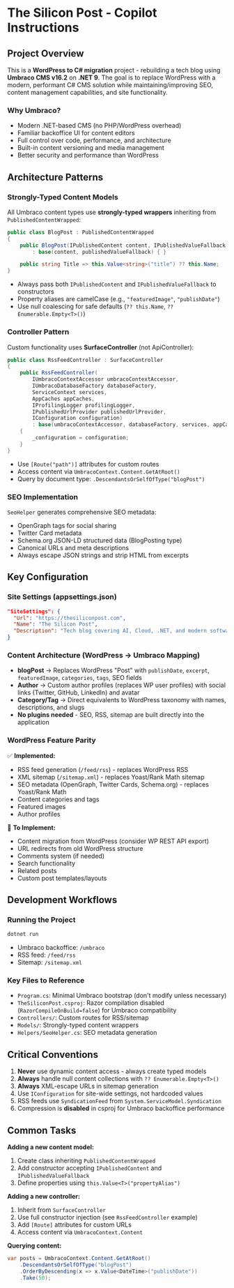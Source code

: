 # The Silicon Post - Copilot Instructions

## Project Overview

This is a **WordPress to C# migration** project - rebuilding a tech blog using **Umbraco CMS v16.2** on **.NET 9**. The goal is to replace WordPress with a modern, performant C# CMS solution while maintaining/improving SEO, content management capabilities, and site functionality.

### Why Umbraco?

- Modern .NET-based CMS (no PHP/WordPress overhead)
- Familiar backoffice UI for content editors
- Full control over code, performance, and architecture
- Built-in content versioning and media management
- Better security and performance than WordPress

## Architecture Patterns

### Strongly-Typed Content Models

All Umbraco content types use **strongly-typed wrappers** inheriting from `PublishedContentWrapped`:

```csharp
public class BlogPost : PublishedContentWrapped
{
    public BlogPost(IPublishedContent content, IPublishedValueFallback publishedValueFallback)
        : base(content, publishedValueFallback) { }

    public string Title => this.Value<string>("title") ?? this.Name;
}
```

- Always pass both `IPublishedContent` and `IPublishedValueFallback` to constructors
- Property aliases are camelCase (e.g., `"featuredImage"`, `"publishDate"`)
- Use null coalescing for safe defaults (`?? this.Name`, `?? Enumerable.Empty<T>()`)

### Controller Pattern

Custom functionality uses **SurfaceController** (not ApiController):

```csharp
public class RssFeedController : SurfaceController
{
    public RssFeedController(
        IUmbracoContextAccessor umbracoContextAccessor,
        IUmbracoDatabaseFactory databaseFactory,
        ServiceContext services,
        AppCaches appCaches,
        IProfilingLogger profilingLogger,
        IPublishedUrlProvider publishedUrlProvider,
        IConfiguration configuration)
        : base(umbracoContextAccessor, databaseFactory, services, appCaches, profilingLogger, publishedUrlProvider)
    {
        _configuration = configuration;
    }
}
```

- Use `[Route("path")]` attributes for custom routes
- Access content via `UmbracoContext.Content.GetAtRoot()`
- Query by document type: `.DescendantsOrSelfOfType("blogPost")`

### SEO Implementation

`SeoHelper` generates comprehensive SEO metadata:

- OpenGraph tags for social sharing
- Twitter Card metadata
- Schema.org JSON-LD structured data (BlogPosting type)
- Canonical URLs and meta descriptions
- Always escape JSON strings and strip HTML from excerpts

## Key Configuration

### Site Settings (appsettings.json)

```json
"SiteSettings": {
  "Url": "https://thesiliconpost.com",
  "Name": "The Silicon Post",
  "Description": "Tech blog covering AI, Cloud, .NET, and modern software development"
}
```

### Content Architecture (WordPress → Umbraco Mapping)

- **blogPost** → Replaces WordPress "Post" with `publishDate`, `excerpt`, `featuredImage`, `categories`, `tags`, SEO fields
- **Author** → Custom author profiles (replaces WP user profiles) with social links (Twitter, GitHub, LinkedIn) and avatar
- **Category/Tag** → Direct equivalents to WordPress taxonomy with names, descriptions, and slugs
- **No plugins needed** - SEO, RSS, sitemap are built directly into the application

### WordPress Feature Parity

✅ **Implemented:**

- RSS feed generation (`/feed/rss`) - replaces WordPress RSS
- XML sitemap (`/sitemap.xml`) - replaces Yoast/Rank Math sitemap
- SEO metadata (OpenGraph, Twitter Cards, Schema.org) - replaces Yoast/Rank Math
- Content categories and tags
- Featured images
- Author profiles

🚧 **To Implement:**

- Content migration from WordPress (consider WP REST API export)
- URL redirects from old WordPress structure
- Comments system (if needed)
- Search functionality
- Related posts
- Custom post templates/layouts

## Development Workflows

### Running the Project

```bash
dotnet run
```

- Umbraco backoffice: `/umbraco`
- RSS feed: `/feed/rss`
- Sitemap: `/sitemap.xml`

### Key Files to Reference

- `Program.cs`: Minimal Umbraco bootstrap (don't modify unless necessary)
- `TheSiliconPost.csproj`: Razor compilation disabled (`RazorCompileOnBuild=false`) for Umbraco compatibility
- `Controllers/`: Custom routes for RSS/sitemap
- `Models/`: Strongly-typed content wrappers
- `Helpers/SeoHelper.cs`: SEO metadata generation

## Critical Conventions

1. **Never** use dynamic content access - always create typed models
2. **Always** handle null content collections with `?? Enumerable.Empty<T>()`
3. **Always** XML-escape URLs in sitemap generation
4. Use `IConfiguration` for site-wide settings, not hardcoded values
5. RSS feeds use `SyndicationFeed` from `System.ServiceModel.Syndication`
6. Compression is **disabled** in csproj for Umbraco backoffice performance

## Common Tasks

**Adding a new content model:**

1. Create class inheriting `PublishedContentWrapped`
2. Add constructor accepting `IPublishedContent` and `IPublishedValueFallback`
3. Define properties using `this.Value<T>("propertyAlias")`

**Adding a new controller:**

1. Inherit from `SurfaceController`
2. Use full constructor injection (see `RssFeedController` example)
3. Add `[Route]` attributes for custom URLs
4. Access content via `UmbracoContext.Content`

**Querying content:**

```csharp
var posts = UmbracoContext.Content.GetAtRoot()
    .DescendantsOrSelfOfType("blogPost")
    .OrderByDescending(x => x.Value<DateTime>("publishDate"))
    .Take(50);
```
